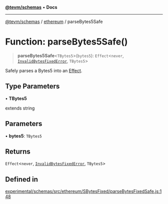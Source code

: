 [**@tevm/schemas**](../../README.md) • **Docs**

***

[@tevm/schemas](../../modules.md) / [ethereum](../README.md) / parseBytes5Safe

# Function: parseBytes5Safe()

> **parseBytes5Safe**\<`TBytes5`\>(`bytes5`): `Effect`\<`never`, [`InvalidBytesFixedError`](../classes/InvalidBytesFixedError.md), `TBytes5`\>

Safely parses a Bytes5 into an [Effect](https://www.effect.website/docs/essentials/effect-type).

## Type Parameters

• **TBytes5**

extends string

## Parameters

• **bytes5**: `TBytes5`

## Returns

`Effect`\<`never`, [`InvalidBytesFixedError`](../classes/InvalidBytesFixedError.md), `TBytes5`\>

## Defined in

[experimental/schemas/src/ethereum/SBytesFixed/parseBytesFixedSafe.js:148](https://github.com/evmts/tevm-monorepo/blob/main/experimental/schemas/src/ethereum/SBytesFixed/parseBytesFixedSafe.js#L148)
